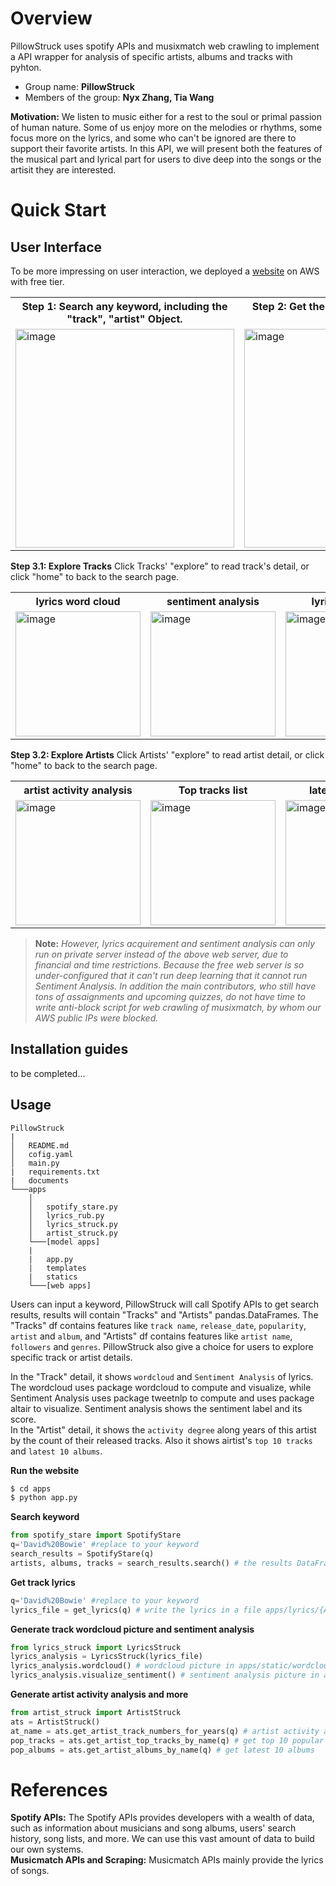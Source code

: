 
# Overview

PillowStruck uses spotify APIs and musixmatch web crawling to implement a API wrapper for analysis of specific artists, albums and tracks with pyhton.
- Group name: **PillowStruck**
- Members of the group: **Nyx Zhang, Tia Wang**  

**Motivation:** We listen to music either for a rest to the soul or primal passion of human nature. Some of us enjoy more on the melodies or rhythms, some focus more on the lyrics, and some who can't be ignored are there to support their favorite artists. In this API, we will present both the features of the musical part and lyrical part for users to dive deep into the songs or the artisit they are interested.


# Quick Start

## User Interface

To be more impressing on user interaction, we deployed a [website](http://13.56.81.102:8080/) on AWS with free tier.

<table>
<tr><th>Step 1: Search any keyword, including the "track", "artist" Object. </th> <th>Step 2: Get the results contain tracks and artists list.</th>

</tr>
<tr>
<td><img width="350" alt="image" src="https://user-images.githubusercontent.com/43694291/216788363-defccfbb-1a9f-4d71-a86d-7ec73a55e600.png">   </td>
<td><img width="350" alt="image" src="https://user-images.githubusercontent.com/43694291/216788454-f9506c73-f65f-4935-8490-7be47ae9f9eb.png">  </td>
</tr>
</table>

**Step 3.1: Explore Tracks** Click Tracks' "explore" to read track's detail, or click "home" to back to the search page. 

<table>
<tr><th>lyrics word cloud </th><th>sentiment analysis</th><th>lyrics txt detail</th></tr>
   <tr>
      <td rowspan="11">  
         <img width="200" alt="image" src="https://user-images.githubusercontent.com/43694291/216788712-2865711e-697b-4e98-97e0-0f394f083157.png">     
      </td>
      <td rowspan="11">  
         <img width="200" alt="image" src="https://user-images.githubusercontent.com/43694291/216788726-4a1272fb-e26c-4fa2-bb47-ae76515223a1.png">      
      </td>
      <td>
         <img width="200" alt="image" src="https://user-images.githubusercontent.com/43694291/216788565-70abbff6-892c-4e9f-9d28-5297cf1d9158.png"> 
      </td>
   </tr>
 </table>

**Step 3.2: Explore Artists** Click Artists' "explore" to read artist detail, or click "home" to back to the search page. 
<table>
<tr><th>artist activity analysis </th><th>Top tracks list</th><th>latest album list</th></tr>
   <tr>
      <td rowspan="11">  
         <img width="200" alt="image" src="https://user-images.githubusercontent.com/43694291/216788666-0fed05a5-3165-459a-bd9a-2a0a341ad461.png">  
      </td>
      <td rowspan="11">  
         <img width="200" alt="image" src="https://user-images.githubusercontent.com/43694291/216788686-3ce4a52f-19f7-445c-930c-61b05a0a7bc5.png">    
      </td>
      <td>
         <img width="200" alt="image" src="https://user-images.githubusercontent.com/43694291/216788705-4946936d-0a6d-47ac-8af0-9ae10fa5d428.png">
      </td>
   </tr>
 </table>
    
> **Note:** *However, lyrics acquirement and sentiment analysis can only run on private server instead of the above web server, due to financial and time restrictions. Because the free web server is so under-configured that it can't run deep learning that it cannot run Sentiment Analysis. In addition the main contributors, who still have tons of assaignments and upcoming quizzes, do not have time to write anti-block script for web crawling of musixmatch, by whom our AWS public IPs were blocked.*  

## Installation guides
to be completed...
 
## Usage
```
PillowStruck
|
│   README.md
│   cofig.yaml
│   main.py
|   requirements.txt
|   documents
└───apps
    │
    │   spotify_stare.py
    │   lyrics_rub.py
    │   lyrics_struck.py
    │   artist_struck.py
    └───[model apps]
    |
    |   app.py
    |   templates
    |   statics
    └───[web apps]
```

Users can input a keyword, PillowStruck will call Spotify APIs to get search results, results will contain "Tracks" and "Artists" pandas.DataFrames. The "Tracks" df contains features like `track name`, `release_date`, `popularity`, `artist` and `album`, and "Artists" df contains features like `artist name`, `followers` and `genres`. PillowStruck also give a choice for users to explore specific track or artist details.   

In the "Track" detail, it shows `wordcloud` and `Sentiment Analysis` of lyrics. The wordcloud uses package wordcloud to compute and visualize, while Sentiment Analysis uses package tweetnlp to compute and uses package altair to visualize. Sentiment analysis shows the sentiment label and its score.   
In the "Artist" detail, it shows the `activity degree` along years of this artist by the count of their released tracks. Also it shows airtist's `top 10 tracks` and `latest 10 albums`.  

**Run the website**  
```bash
$ cd apps
$ python app.py
```

**Search keyword**  
```python
from spotify_stare import SpotifyStare
q='David%20Bowie' #replace to your keyword
search_results = SpotifyStare(q)
artists, albums, tracks = search_results.search() # the results DataFrame of artists, albums, tracks individually.
```

**Get track lyrics**   
```python
q='David%20Bowie' #replace to your keyword
lyrics_file = get_lyrics(q) # write the lyrics in a file apps/lyrics/{Artist}_{Track}.txt
```   

**Generate track wordcloud picture and sentiment analysis**   
```python
from lyrics_struck import LyricsStruck
lyrics_analysis = LyricsStruck(lyrics_file)
lyrics_analysis.wordcloud() # wordcloud picture in apps/static/wordcloud_{Artist}_{Track}.png
lyrics_analysis.visualize_sentiment() # sentiment analysis picture in apps/static/lyrics_{Artist}_{Track}.png
```

**Generate artist activity analysis and more**  
```python
from artist_struck import ArtistStruck
ats = ArtistStruck()
at_name = ats.get_artist_track_numbers_for_years(q) # artist activity analysis  picture in apps/static/{artist}.png
pop_tracks = ats.get_artist_top_tracks_by_name(q) # get top 10 popular tracks
pop_albums = ats.get_artist_albums_by_name(q) # get latest 10 albums
```


# References

**Spotify APIs:** The Spotify APIs provides developers with a wealth of data, such as information about musicians and song albums, users' search history, song lists, and more. We can use this vast amount of data to build our own systems.    
**Musicmatch APIs and Scraping:** Musicmatch APIs mainly provide the lyrics of songs.
